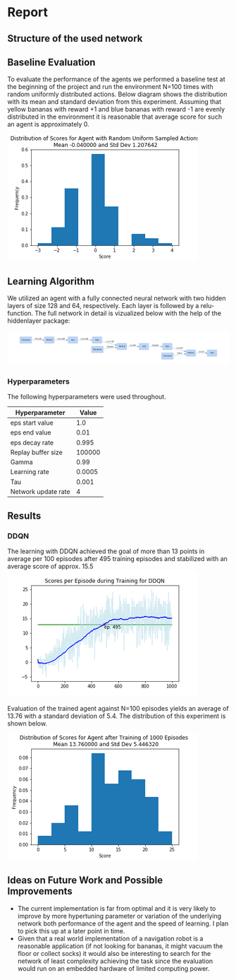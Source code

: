 # Report 

## Structure of the used network

## Baseline Evaluation
To evaluate the performance of the agents we performed a baseline test at the beginning of the project and run the environment N=100 times with random uniformly distributed actions. Below diagram shows the distribution with its mean and standard deviation from this experiment. Assuming that yellow bananas with reward +1 and blue bananas with reward -1 are evenly distributed in the environment it is reasonable that average score for such an agent is approximately 0.

![](distribution_random_agent.png)

## Learning Algorithm
We utilized an agent with a fully connected neural network with two hidden layers of size 128 and 64, respectively. Each layer is followed by a relu-function. The full network in detail is vizualized below with the help of the hiddenlayer package:

![](neural_network_layout.png)


### Hyperparameters
The following hyperparameters were used throughout.

| Hyperparameter     | Value  |
|--------------------|--------|
| eps start value    | 1.0    |
| eps end value      | 0.01   |
| eps decay rate     | 0.995  |
| Replay buffer size | 100000 |
| Gamma              | 0.99   |
| Learning rate      | 0.0005 |
| Tau                | 0.001  |
| Network update rate| 4      |



## Results

### DDQN

The learning with DDQN achieved the goal of more than 13 points in average per 100 episodes after 495 training episodes and stabilized with an average score of approx. 15.5
![](learning_ddqn.png)

Evaluation of the trained agent against N=100 episodes yields an average of 13.76 with a standard deviation of 5.4. The distribution of this experiment is shown below. 


![](distribution_ddqn_agent.png)


## Ideas on Future Work and Possible Improvements

- The current implementation is far from optimal and it is very likely to improve by more hypertuning parameter or variation of the underlying network both performance of the agent and the speed of learning. I plan to pick this up at a later point in time.
- Given that a real world implementation of a navigation robot is a reasonable application (if not looking for bananas, it might vacuum the floor or collect socks) it would also be interesting to search for the network of least complexity achieving the task since the evaluation would run on an embedded hardware of limited computing power.